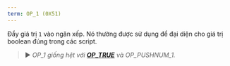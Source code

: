 ```yaml
---
term: OP_1 (0X51)
---
```


Đẩy giá trị `1` vào ngăn xếp. Nó thường được sử dụng để đại diện cho giá trị boolean đúng trong các script.

> ► *OP_1 giống hệt với **[OP_TRUE](/dictionnaire/O.md#op_true-0x51)** và OP_PUSHNUM_1.*